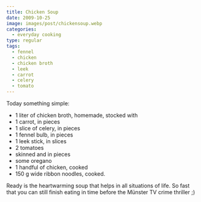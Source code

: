 ```yaml
---
title: Chicken Soup
date: 2009-10-25
image: images/post/chickensoup.webp
categories: 
  - everyday cooking
type: regular
tags: 
  - fennel
  - chicken
  - chicken broth
  - leek
  - carrot
  - celery
  - tomato
---
```


Today something simple:

* 1 liter of chicken broth, homemade, stocked with 
* 1 carrot, in pieces
* 1 slice of celery, in pieces 
* 1 fennel bulb, in pieces
* 1 leek stick, in slices
* 2 tomatoes
* skinned and in pieces
* some oregano
* 1 handful of chicken, cooked
* 150 g wide ribbon noodles, cooked.

Ready is the heartwarming soup that helps in all situations of life. So fast that you can still finish eating in time before the Münster TV crime thriller ;)
